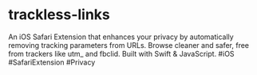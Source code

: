 # trackless-links
An iOS Safari Extension that enhances your privacy by automatically removing tracking parameters from URLs. Browse cleaner and safer, free from trackers like utm_ and fbclid. Built with Swift &amp; JavaScript. #iOS #SafariExtension #Privacy
